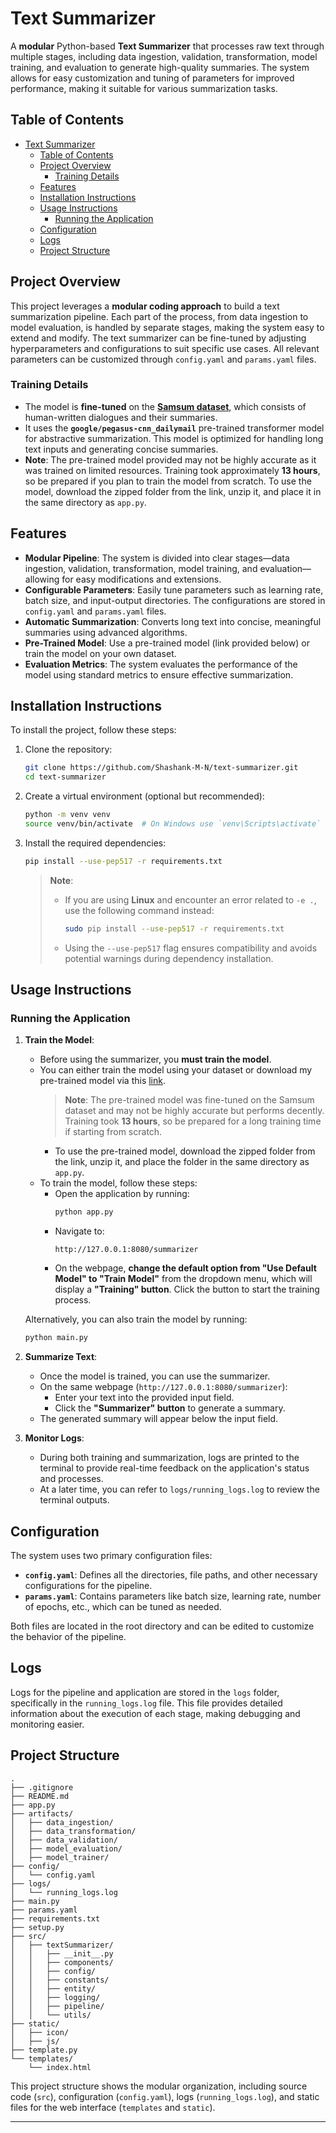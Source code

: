 # Text Summarizer  

A **modular** Python-based **Text Summarizer** that processes raw text through multiple stages, including data ingestion, validation, transformation, model training, and evaluation to generate high-quality summaries. The system allows for easy customization and tuning of parameters for improved performance, making it suitable for various summarization tasks.  

## Table of Contents  

- [Text Summarizer](#text-summarizer)
  - [Table of Contents](#table-of-contents)
  - [Project Overview](#project-overview)
    - [Training Details](#training-details)
  - [Features](#features)
  - [Installation Instructions](#installation-instructions)
  - [Usage Instructions](#usage-instructions)
    - [Running the Application](#running-the-application)
  - [Configuration](#configuration)
  - [Logs](#logs)
  - [Project Structure](#project-structure)

## Project Overview  

This project leverages a **modular coding approach** to build a text summarization pipeline. Each part of the process, from data ingestion to model evaluation, is handled by separate stages, making the system easy to extend and modify. The text summarizer can be fine-tuned by adjusting hyperparameters and configurations to suit specific use cases. All relevant parameters can be customized through `config.yaml` and `params.yaml` files.  

### Training Details  

- The model is **fine-tuned** on the **[Samsum dataset](https://github.com/Shashank-M-N/Datasets/raw/main/summarizer-data.zip)**, which consists of human-written dialogues and their summaries.  
- It uses the **`google/pegasus-cnn_dailymail`** pre-trained transformer model for abstractive summarization. This model is optimized for handling long text inputs and generating concise summaries.  
- **Note**: The pre-trained model provided may not be highly accurate as it was trained on limited resources. Training took approximately **13 hours**, so be prepared if you plan to train the model from scratch. To use the model, download the zipped folder from the link, unzip it, and place it in the same directory as `app.py`.  

## Features  

- **Modular Pipeline**: The system is divided into clear stages—data ingestion, validation, transformation, model training, and evaluation—allowing for easy modifications and extensions.  
- **Configurable Parameters**: Easily tune parameters such as learning rate, batch size, and input-output directories. The configurations are stored in `config.yaml` and `params.yaml` files.  
- **Automatic Summarization**: Converts long text into concise, meaningful summaries using advanced algorithms.  
- **Pre-Trained Model**: Use a pre-trained model (link provided below) or train the model on your own dataset.  
- **Evaluation Metrics**: The system evaluates the performance of the model using standard metrics to ensure effective summarization.  

## Installation Instructions  

To install the project, follow these steps:  

1. Clone the repository:  
   ```bash  
   git clone https://github.com/Shashank-M-N/text-summarizer.git  
   cd text-summarizer  
   ```  

2. Create a virtual environment (optional but recommended):  
   ```bash  
   python -m venv venv  
   source venv/bin/activate  # On Windows use `venv\Scripts\activate`  
   ```  

3. Install the required dependencies:  
   ```bash  
   pip install --use-pep517 -r requirements.txt  
   ```  
   > **Note**:  
   > - If you are using **Linux** and encounter an error related to `-e .`, use the following command instead:  
   >   ```bash  
   >   sudo pip install --use-pep517 -r requirements.txt  
   >   ```  
   > - Using the `--use-pep517` flag ensures compatibility and avoids potential warnings during dependency installation.

## Usage Instructions  

### Running the Application  

1. **Train the Model**:  
   - Before using the summarizer, you **must train the model**.  
   - You can either train the model using your dataset or download my pre-trained model via this [link](https://mega.nz/file/uZ5mWSbL#pDyM8CGp60mVusBR_lGX5i8C5sH95EzzI7b82clD-nw).
     > **Note**: The pre-trained model was fine-tuned on the Samsum dataset and may not be highly accurate but performs decently. Training took **13 hours**, so be prepared for a long training time if starting from scratch.  
     - To use the pre-trained model, download the zipped folder from the link, unzip it, and place the folder in the same directory as `app.py`.  
   - To train the model, follow these steps:  
     - Open the application by running:  
       ```bash  
       python app.py  
       ```  
     - Navigate to:  
       ```  
       http://127.0.0.1:8080/summarizer  
       ```  
     - On the webpage, **change the default option from "Use Default Model" to "Train Model"** from the dropdown menu, which will display a **"Training" button**. Click the button to start the training process.  

   Alternatively, you can also train the model by running:  
   ```bash  
   python main.py  
   ```

2. **Summarize Text**:  
   - Once the model is trained, you can use the summarizer.  
   - On the same webpage (`http://127.0.0.1:8080/summarizer`):  
     - Enter your text into the provided input field.  
     - Click the **"Summarizer" button** to generate a summary.  
   - The generated summary will appear below the input field.  

3. **Monitor Logs**:  
   - During both training and summarization, logs are printed to the terminal to provide real-time feedback on the application's status and processes.  
   - At a later time, you can refer to `logs/running_logs.log` to review the terminal outputs. 

## Configuration  

The system uses two primary configuration files:  

- **`config.yaml`**: Defines all the directories, file paths, and other necessary configurations for the pipeline.  
- **`params.yaml`**: Contains parameters like batch size, learning rate, number of epochs, etc., which can be tuned as needed.  

Both files are located in the root directory and can be edited to customize the behavior of the pipeline.  

## Logs  

Logs for the pipeline and application are stored in the `logs` folder, specifically in the `running_logs.log` file. This file provides detailed information about the execution of each stage, making debugging and monitoring easier.  

## Project Structure  

```  
.  
├── .gitignore  
├── README.md  
├── app.py  
├── artifacts/  
│   ├── data_ingestion/  
│   ├── data_transformation/  
│   ├── data_validation/  
│   ├── model_evaluation/  
│   ├── model_trainer/  
├── config/  
│   └── config.yaml  
├── logs/  
│   └── running_logs.log  
├── main.py  
├── params.yaml  
├── requirements.txt  
├── setup.py  
├── src/  
│   ├── textSummarizer/  
│   │   ├── __init__.py  
│   │   ├── components/  
│   │   ├── config/  
│   │   ├── constants/  
│   │   ├── entity/  
│   │   ├── logging/  
│   │   ├── pipeline/  
│   │   └── utils/  
├── static/  
│   ├── icon/  
│   ├── js/  
├── template.py  
└── templates/  
    └── index.html  
```  

This project structure shows the modular organization, including source code (`src`), configuration (`config.yaml`), logs (`running_logs.log`), and static files for the web interface (`templates` and `static`).  

---